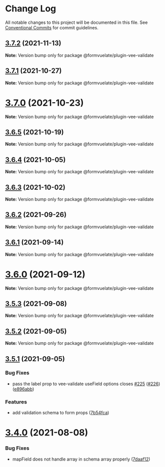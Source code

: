 # Change Log

All notable changes to this project will be documented in this file.
See [Conventional Commits](https://conventionalcommits.org) for commit guidelines.

## [3.7.2](https://github.com/formvuelate/formvuelate/compare/v3.7.1...v3.7.2) (2021-11-13)

**Note:** Version bump only for package @formvuelate/plugin-vee-validate





## [3.7.1](https://github.com/formvuelate/formvuelate/compare/v3.7.0...v3.7.1) (2021-10-27)

**Note:** Version bump only for package @formvuelate/plugin-vee-validate





# [3.7.0](https://github.com/formvuelate/formvuelate/compare/v3.6.5...v3.7.0) (2021-10-23)

**Note:** Version bump only for package @formvuelate/plugin-vee-validate





## [3.6.5](https://github.com/formvuelate/formvuelate/compare/v3.6.4...v3.6.5) (2021-10-19)

**Note:** Version bump only for package @formvuelate/plugin-vee-validate





## [3.6.4](https://github.com/formvuelate/formvuelate/compare/v3.6.3...v3.6.4) (2021-10-05)

**Note:** Version bump only for package @formvuelate/plugin-vee-validate





## [3.6.3](https://github.com/formvuelate/formvuelate/compare/v3.6.2...v3.6.3) (2021-10-02)

**Note:** Version bump only for package @formvuelate/plugin-vee-validate





## [3.6.2](https://github.com/formvuelate/formvuelate/compare/v3.6.1...v3.6.2) (2021-09-26)

**Note:** Version bump only for package @formvuelate/plugin-vee-validate





## [3.6.1](https://github.com/formvuelate/formvuelate/compare/v3.6.0...v3.6.1) (2021-09-14)

**Note:** Version bump only for package @formvuelate/plugin-vee-validate





# [3.6.0](https://github.com/formvuelate/formvuelate/compare/v3.5.3...v3.6.0) (2021-09-12)

**Note:** Version bump only for package @formvuelate/plugin-vee-validate





## [3.5.3](https://github.com/formvuelate/formvuelate/compare/v3.5.2...v3.5.3) (2021-09-08)

**Note:** Version bump only for package @formvuelate/plugin-vee-validate





## [3.5.2](https://github.com/formvuelate/formvuelate/compare/v3.5.1...v3.5.2) (2021-09-05)

**Note:** Version bump only for package @formvuelate/plugin-vee-validate





## [3.5.1](https://github.com/formvuelate/formvuelate/compare/v3.5.0...v3.5.1) (2021-09-05)


### Bug Fixes

* pass the label prop to vee-validate useField options closes [#225](https://github.com/formvuelate/formvuelate/issues/225) ([#226](https://github.com/formvuelate/formvuelate/issues/226)) ([e896abb](https://github.com/formvuelate/formvuelate/commit/e896abbbd3feaebe758b0c96a899808a6f29af51))


### Features

* add validation schema to form props ([7b54fca](https://github.com/formvuelate/formvuelate/commit/7b54fca71cc5e87eb79e3169f70a110121eb9631))





# [3.4.0](https://github.com/formvuelate/formvuelate/compare/v3.3.2...v3.4.0) (2021-08-08)


### Bug Fixes

* mapField does not handle array in schema array properly ([7daaf12](https://github.com/formvuelate/formvuelate/commit/7daaf12acf00d0b0ef85588403e6bb6cbd662289))
